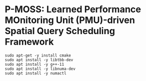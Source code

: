 # P-MOSS: Learned Performance MOnitoring Unit (PMU)-driven Spatial Query Scheduling Framework

```
sudo apt-get -y install cmake
sudo apt install -y libtbb-dev
sudo apt install -y g++-11
sudo apt install -y libnuma-dev
sudo apt install -y numactl
```